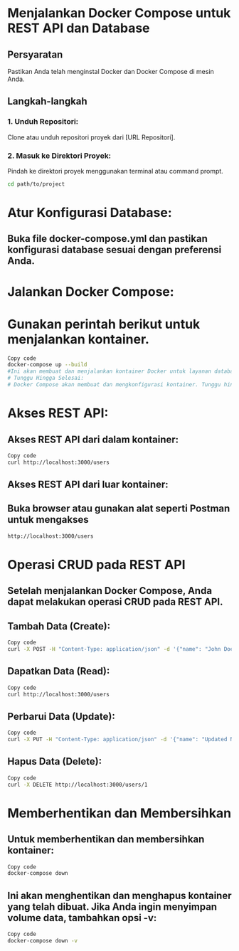 # Menjalankan Docker Compose untuk REST API dan Database

## Persyaratan

Pastikan Anda telah menginstal Docker dan Docker Compose di mesin Anda.

## Langkah-langkah

### 1. Unduh Repositori:

Clone atau unduh repositori proyek dari [URL Repositori].

### 2. Masuk ke Direktori Proyek:

Pindah ke direktori proyek menggunakan terminal atau command prompt.

```bash
cd path/to/project
```
# Atur Konfigurasi Database:
## Buka file docker-compose.yml dan pastikan konfigurasi database sesuai dengan preferensi Anda.

# Jalankan Docker Compose:
# Gunakan perintah berikut untuk menjalankan kontainer.

```bash
Copy code
docker-compose up --build
#Ini akan membuat dan menjalankan kontainer Docker untuk layanan database dan REST API.
# Tunggu Hingga Selesai:
# Docker Compose akan membuat dan mengkonfigurasi kontainer. Tunggu hingga proses selesai.
```


# Akses REST API:

## Akses REST API dari dalam kontainer:
```bash
Copy code
curl http://localhost:3000/users
```
## Akses REST API dari luar kontainer:
## Buka browser atau gunakan alat seperti Postman untuk mengakses 

```bash
http://localhost:3000/users
```

# Operasi CRUD pada REST API
## Setelah menjalankan Docker Compose, Anda dapat melakukan operasi CRUD pada REST API.

## Tambah Data (Create):
```bash
Copy code
curl -X POST -H "Content-Type: application/json" -d '{"name": "John Doe", "email": "john@example.com"}' http://localhost:3000/users
```

## Dapatkan Data (Read):
```bash
Copy code
curl http://localhost:3000/users
```

## Perbarui Data (Update):
```bash
Copy code
curl -X PUT -H "Content-Type: application/json" -d '{"name": "Updated Name", "email": "updated.email@example.com"}' http://localhost:3000/users/1
```

## Hapus Data (Delete):
```bash
Copy code
curl -X DELETE http://localhost:3000/users/1
```

# Memberhentikan dan Membersihkan
## Untuk memberhentikan dan membersihkan kontainer:

```bash
Copy code
docker-compose down
```

## Ini akan menghentikan dan menghapus kontainer yang telah dibuat. Jika Anda ingin menyimpan volume data, tambahkan opsi -v:
```bash
Copy code
docker-compose down -v
```